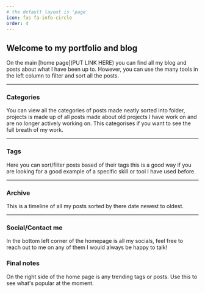```yaml
---
# the default layout is 'page'
icon: fas fa-info-circle
order: 4
---
```

## Welcome to my portfolio and blog


On the main [home page](PUT LINK HERE) you can find all my blog and posts about 
what I have been up to. However, you can use the many tools in the left column to filter 
and sort all the posts.

---

### Categories
You can view all the categories of posts made neatly sorted into folder, projects is made up of
all posts made about old projects I have work on and are no longer actively working on. This
categorises if you want to see the full breath of my work.

---

### Tags
Here you can sort/filter posts based of their tags this is a good way if you are looking for a
good example of a specific skill or tool I have used before.

---

### Archive
This is a timeline of all my posts sorted by there date newest to oldest.

---

### Social/Contact me
In the bottom left corner of the homepage is all my socials, feel free to reach out to me on any of them
I would always be happy to talk!

### Final notes
On the right side of the home page is any trending tags or posts. Use this to see what's popular at the moment.




